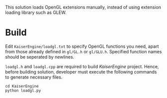 This solution loads OpenGL extensions manually,
instead of using extension loading library such as GLEW.

# Build

Edit `KaiserEngine/loadgl.txt` to specify OpenGL functions you need,
apart from those already defined in `gl/GL.h` or `gl/GLU.h`.
Specified function names should be seperated by newlines.

`loadgl.h` and `loadgl.cpp` are required to build *KaiserEngine* project.
Hence, before building solution, developer must execute the following
commands to generate necessary files.

```
cd KaiserEngine
python loadgl.py
```
